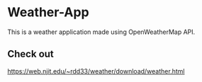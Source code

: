 # Weather-App
This is a weather application made using OpenWeatherMap API.
## Check out
https://web.njit.edu/~rdd33/weather/download/weather.html
